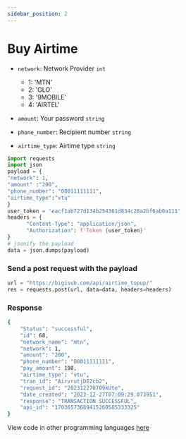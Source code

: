 ```yaml
---
sidebar_position: 2
---
```


# Buy Airtime


- `network`: Network Provider `int`
  - 1: 'MTN'
  - 2: 'GLO'
  - 3: '9MOBILE'
  - 4: 'AIRTEL'

- `amount`: Your password `string`
- `phone_number`: Recipient number `string`
- `airtime_type`: Airtime type `string`

```python
import requests
import json
payload = {
"network": 1,
"amount" :"200",
"phone_number": "08011111111",
"airtime_type":"vtu"
}
user_token = 'eacf1ab727d134b254361d834c28a2bf6ab0a111'
headers = {
      "Content-Type": "application/json",
      "Authorization": f'Token {user_token}'
} 
# jsonify the payload
data = json.dumps(payload)

```

### Send a post request with the payload

```python
url = "https://bigisub.com/api/airtime_topup/"
res = requests.post(url, data=data, headers=headers)
```

### Response 

```bash
{
    "Status": "successful",
    "id": 68,
    "network_name": "mtn",
    "network": 1,
    "amount": "200",
    "phone_number": "08011111111",
    "pay_amount": 198,
    "airtime_type": "vtu",
    "tran_id": "AirvrutjDE2cb2",
    "request_id": "202312270709kUte",
    "date_created": "2023-12-27T07:09:29.073951",
    "response": "TRANSACTION SUCCESSFUL",
    "api_id": "17036573689415260585333325"
}
```

View code in other programming languages [here](https://documenter.getpostman.com/view/18149105/2s93CRJqgM#b9b1e802-d90a-4c4e-a96f-61aae9dbcd99)